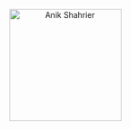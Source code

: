 <p align="center">
  <a href="https://github.com/AnikShahrier">
    <img src="https://avatars.githubusercontent.com/u/your-user-id?v=4" alt="Anik Shahrier" width="200" />
  </a>
</p>
